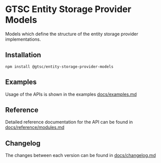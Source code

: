 # GTSC Entity Storage Provider Models

Models which define the structure of the entity storage provider implementations.

## Installation

```shell
npm install @gtsc/entity-storage-provider-models
```

## Examples

Usage of the APIs is shown in the examples [docs/examples.md](docs/examples.md)

## Reference

Detailed reference documentation for the API can be found in [docs/reference/modules.md](docs/reference/modules.md)

## Changelog

The changes between each version can be found in [docs/changelog.md](docs/changelog.md)

